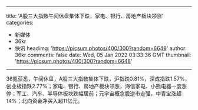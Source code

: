 
---
title: 'A股三大指数午间休盘集体下跌，家电、银行、房地产板块领涨'
categories: 
 - 新媒体
 - 36kr
 - 快讯
headimg: 'https://picsum.photos/400/300?random=6648'
author: 36kr
comments: false
date: Wed, 05 Jan 2022 03:33:36 GMT
thumbnail: 'https://picsum.photos/400/300?random=6648'
---

<div>   
36氪获悉，午间休盘，A股三大指数集体下跌，沪指跌0.81%，深成指跌1.57%，创业板指跌2.77%；家电、银行、房地产板块领涨，海信家电、小熊电器一度涨停；军工、汽车、半导体板块跌幅居前；元宇宙概念股逆市走强，中青宝涨超14%；北向资金净买入超11亿元。  
</div>
            